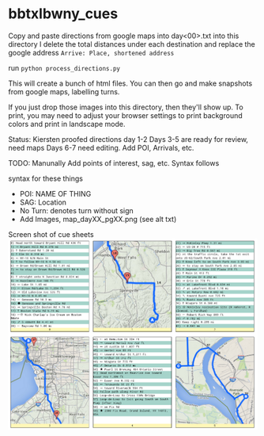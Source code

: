 bbtxlbwny_cues
==============

Copy and paste directions from google maps into day<00>.txt into this directory
I delete the total distances under each destination and replace the google address
`Arrive: Place, shortened address`

run `python process_directions.py`

This will create a bunch of html files. You can then go and make snapshots from google maps, labelling turns.

If you just drop those images into this directory, then they'll show up. To print, you may need to adjust your
browser settings to print background colors and print in landscape mode.

Status:
Kiersten proofed directions day 1-2
Days 3-5 are ready for review, need maps
Days 6-7 need editing. Add POI, Arrivals, etc.

TODO:
Manunally Add points of interest, sag, etc. Syntax follows

syntax for these things

* POI: NAME OF THING
* SAG: Location
* No Turn: denotes turn without sign
* Add Images, map\_dayXX\_pgXX.png (see alt txt) 

Screen shot of cue sheets
![img](screen_shot.png)
